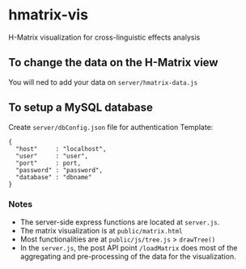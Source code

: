 # hmatrix-vis
 H-Matrix visualization for cross-linguistic effects analysis
 
 
 ## To change the data on the H-Matrix view
 You will ned to add your data on `server/hmatrix-data.js`
 
 
## To setup a MySQL database

Create `server/dbConfig.json` file for authentication
Template:
```
{
  "host"     : "localhost",
  "user"     : "user",
  "port"     : port,
  "password" : "password",
  "database" : "dbname"
}
```

### Notes
- The server-side express functions are located at `server.js`.
- The matrix visualization is at `public/matrix.html`
- Most functionalities are at `public/js/tree.js` > `drawTree()`
- In the `server.js`, the post API point `/loadMatrix` does most of the aggregating and pre-processing of the data for the visualization.